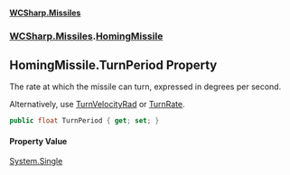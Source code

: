 #### [WCSharp.Missiles](README.md 'README')
### [WCSharp.Missiles](WCSharp.Missiles.md 'WCSharp.Missiles').[HomingMissile](WCSharp.Missiles.HomingMissile.md 'WCSharp.Missiles.HomingMissile')

## HomingMissile.TurnPeriod Property

The rate at which the missile can turn, expressed in degrees per second.  
  
Alternatively, use [TurnVelocityRad](WCSharp.Missiles.HomingMissile.TurnVelocityRad.md 'WCSharp.Missiles.HomingMissile.TurnVelocityRad') or [TurnRate](WCSharp.Missiles.HomingMissile.TurnRate.md 'WCSharp.Missiles.HomingMissile.TurnRate').

```csharp
public float TurnPeriod { get; set; }
```

#### Property Value
[System.Single](https://docs.microsoft.com/en-us/dotnet/api/System.Single 'System.Single')